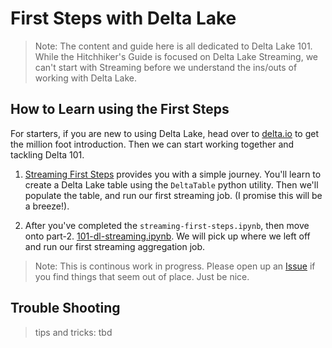 # First Steps with Delta Lake
> Note: The content and guide here is all dedicated to Delta Lake 101. While the Hitchhiker's Guide is focused on Delta Lake Streaming, we can't start with Streaming before we understand the ins/outs of working with Delta Lake.

## How to Learn using the First Steps
For starters, if you are new to using Delta Lake, head over to [delta.io](https://delta.io/) to get the million foot introduction. Then we can start working together and tackling Delta 101.

1. [Streaming First Steps](./100-streaming-first-steps.ipynb) provides you with a simple journey. You'll learn to create a Delta Lake table using the `DeltaTable` python utility. Then we'll populate the table, and run our first streaming job. (I promise this will be a breeze!).

2. After you've completed the `streaming-first-steps.ipynb`, then move onto part-2. [101-dl-streaming.ipynb](./101-dl-streaming.ipynb). We will pick up where we left off and run our first streaming aggregation job.


> Note: This is continous work in progress. Please open up an [Issue](https://github.com/newfront/hitchhikers_guide_to_deltalake_streaming/issues) if you find things that seem out of place. Just be nice.

## Trouble Shooting
> tips and tricks: tbd
